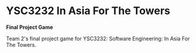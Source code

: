 # YSC3232 In Asia For The Towers 
**Final Project Game**

Team 2's final project game for YSC3232: Software Engineering: In Asia For The Towers.
